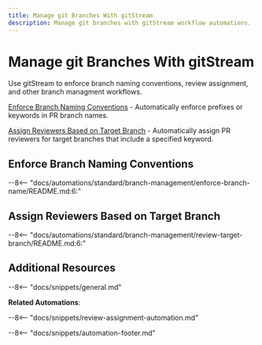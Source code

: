 ```yaml
---
title: Manage git Branches With gitStream
description: Manage git branches with gitStream workflow automations.
---
```

# Manage git Branches With gitStream

Use gitStream to enforce branch naming conventions, review assignment, and other branch managment workflows.

[Enforce Branch Naming Conventions](#enforce-branch-name) - Automatically enforce prefixes or keywords in PR branch names.

[Assign Reviewers Based on Target Branch](#review-target-branch) - Automatically assign PR reviewers for target branches that include a specified keyword.


<a name="enforce-branch-name"></a>
## Enforce Branch Naming Conventions
--8<-- "docs/automations/standard/branch-management/enforce-branch-name/README.md:6:"

<a name="review-target-branch"></a>
## Assign Reviewers Based on Target Branch
--8<-- "docs/automations/standard/branch-management/review-target-branch/README.md:6:"

## Additional Resources

--8<-- "docs/snippets/general.md"

**Related Automations**:

--8<-- "docs/snippets/review-assignment-automation.md"

--8<-- "docs/snippets/automation-footer.md"
